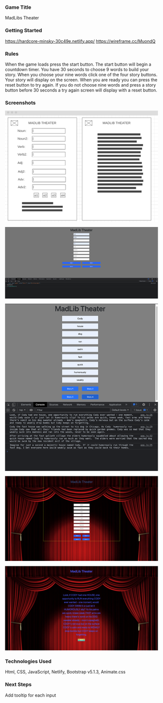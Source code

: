 ### Game Title
MadLibs Theater

### Getting Started
https://hardcore-minsky-30c49e.netlify.app/
https://wireframe.cc/MuondQ

### Rules ###
When the game loads press the start button. The start button will begin a countdown timer. You have 30 seconds to choose 9 words to build your story. When you choose your nine words click one of the four story buttons. Your story will display on the screen. When you are ready you can press the reset button to try again. If you do not choose nine words and press a story button before 30 seconds a try again screen will display with a reset button.

### Screenshots
![Wireframe for project](assets/Screen%20Shot%202022-02-10%20at%208.34.08%20PM.png?raw=true)

![First screenshot of Madlibs](assets/Screen%20Shot%202022-02-11%20at%203.11.37%20PM.png?raw=true)

![Updated screenshot of Madlibs](assets/Screen%20Shot%202022-02-13%20at%202.00.15%20PM.png)

![Updated screenshot of MadLibs](assets/Screen%20Shot%202022-02-14%20at%2011.35.45%20AM.png)

![Updated screenshot of Madlibs](assets/Screen%20Shot%202022-02-14%20at%202.47.06%20PM.png)
### Technologies Used
Html, CSS, JavaScript, Netlify, Bootstrap v5.1.3, Animate.css 

### Next Steps
Add tooltip for each input